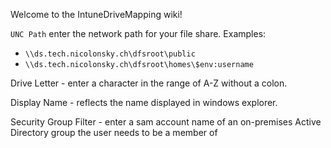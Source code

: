 Welcome to the IntuneDriveMapping wiki!

`UNC Path` enter the network path for your file share. Examples:

* `\\ds.tech.nicolonsky.ch\dfsroot\public`
* `\\ds.tech.nicolonsky.ch\dfsroot\homes\$env:username`

Drive Letter - enter a character in the range of A-Z without a colon.

Display Name - reflects the name displayed in windows explorer.

Security Group Filter - enter a sam account name of an on-premises Active Directory group the user needs to be a member of